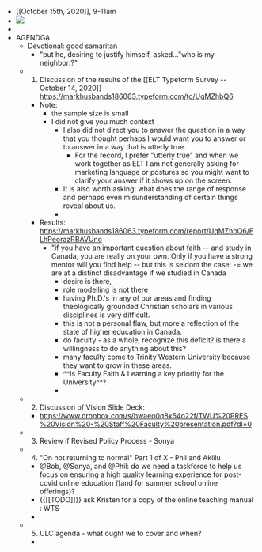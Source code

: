 - [[October 15th, 2020]], 9-11am
- ![](https://firebasestorage.googleapis.com/v0/b/firescript-577a2.appspot.com/o/imgs%2Fapp%2Fchurchdogmatics%2FO9pg1Uas1E.png?alt=media&token=1681ee87-346b-45c1-a1fe-d7babc68a42f)
- 
- AGENDGA
    - Devotional: good samaritan
        - "but he, desiring to justify himself, asked..."who is my neighbor:?"
    - 1. Discussion of the results of the [[ELT Typeform Survey -- October 14, 2020]] https://markhusbands186063.typeform.com/to/UqMZhbQ6
        - Note: 
            - the sample size is small
            - I did not give you much context
                - I also did not direct you to answer the question in a way that you thought perhaps I would want you to answer or to answer in a way that is utterly true. 
                    - For the record, I prefer "utterly true" and when we work together as ELT I am not generally asking for marketing language or postures so you might want to clarify your answer if it shows up on the screen. 
                - It is also worth asking: what does the range of response and perhaps even misunderstanding of certain things reveal about us. 
                - 
        - Results: https://markhusbands186063.typeform.com/report/UqMZhbQ6/FLhPeorazRBAVUno
            - "if you have an important question about faith -- and study in Canada, you are really on your own. Only if you have a strong mentor will you find help -- but this is seldom the case: 
-= we are at a distinct disadvantage if we studied in Canada
                - desire is there, 
                - role modelling is not there
                - having Ph.D.'s in any of our areas and finding theologically grounded Christian scholars in various disciplines is very difficult.
                - this is not a personal flaw, but more a reflection of the state of higher education in Canada. 
                - do faculty - as a whole, recognize this deficit? is there a willingness to do anything about this?
                - many faculty come to Trinity Western University because they want to grow in these areas.
                - ^^Is Faculty Faith & Learning a key priority for the University^^?
                - 
    - 2. Discussion of Vision Slide Deck:
        - https://www.dropbox.com/s/bwaeo0q8x64o22f/TWU%20PRES%20Vision%20-%20Staff%20Faculty%20presentation.pdf?dl=0 
    - 3. Review if Revised Policy Process  - Sonya
    - 4. "On not returning to normal" Part 1 of X - Phil and Aklilu
        - @Bob, @Sonya, and @Phil: do we need a taskforce to help us focus on ensuring a high quality learning experience for post-covid online education ()and for summer school online offerings)?
        - {{[[TODO]]}} ask Kristen for a copy of the online teaching manual : WTS
        - 
    - 5. ULC agenda - what ought we to cover and when?
        - 
